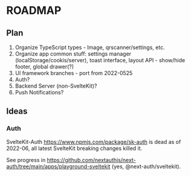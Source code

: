 # ROADMAP

## Plan

1. Organize TypeScript types - Image, qrscanner/settings, etc.
2. Organize app common stuff: settings manager (localStorage/cookis/server), toast interface, layout API - show/hide footer, global drawer(?)
3. UI framework branches - port from 2022-0525
4. Auth?
5. Backend Server (non-SvelteKit)?
6. Push Notifications?

## Ideas

### Auth

SvelteKit-Auth <https://www.npmjs.com/package/sk-auth> is dead as of 2022-06, all latest SvelteKit breaking changes killed it.

See progress in <https://github.com/nextauthjs/next-auth/tree/main/apps/playground-sveltekit> (yes, @next-auth/sveltekit).
